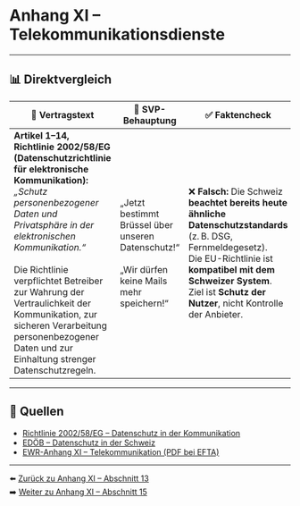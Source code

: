 # Anhang XI – Telekommunikationsdienste

---

## 📊 Direktvergleich

| 📜 **Vertragstext** | 🧨 **SVP-Behauptung** | ✅ **Faktencheck** |
|---------------------|-----------------------|--------------------|
| **Artikel 1–14, Richtlinie 2002/58/EG (Datenschutzrichtlinie für elektronische Kommunikation):** _„Schutz personenbezogener Daten und Privatsphäre in der elektronischen Kommunikation.“_ <br><br> Die Richtlinie verpflichtet Betreiber zur Wahrung der Vertraulichkeit der Kommunikation, zur sicheren Verarbeitung personenbezogener Daten und zur Einhaltung strenger Datenschutzregeln. | „Jetzt bestimmt Brüssel über unseren Datenschutz!“ <br><br> „Wir dürfen keine Mails mehr speichern!“ | ❌ **Falsch:** Die Schweiz **beachtet bereits heute ähnliche Datenschutzstandards** (z. B. DSG, Fernmeldegesetz). <br> Die EU-Richtlinie ist **kompatibel mit dem Schweizer System**. <br> Ziel ist **Schutz der Nutzer**, nicht Kontrolle der Anbieter. |

---

## 🔗 Quellen

- [Richtlinie 2002/58/EG – Datenschutz in der Kommunikation](https://eur-lex.europa.eu/legal-content/DE/TXT/?uri=CELEX:32002L0058)
- [EDÖB – Datenschutz in der Schweiz](https://www.edoeb.admin.ch/)
- [EWR-Anhang XI – Telekommunikation (PDF bei EFTA)](https://www.efta.int/media/documents/legal-texts/eea/annexes-to-the-agreement/Annex-XI.pdf)

---

⬅️ [Zurück zu Anhang XI – Abschnitt 13](anhang_XI_abschnitt_13.md)  
➡️ [Weiter zu Anhang XI – Abschnitt 15](anhang_XI_abschnitt_15.md)
